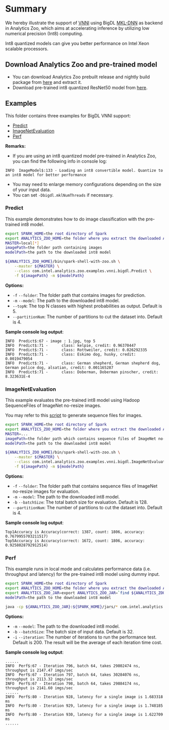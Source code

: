 # Summary
We hereby illustrate the support of [VNNI](https://en.wikichip.org/wiki/x86/avx512vnni) using BigDL [MKL-DNN](https://github.com/intel/mkl-dnn) as backend in Analytics Zoo, which aims at accelerating inference by utilizing low numerical precision (Int8) computing. 

Int8 quantized models can give you better performance on Intel Xeon scalable processors.

## Download Analytics Zoo and pre-trained model
- You can download Analytics Zoo prebuilt release and nightly build package from [here](https://analytics-zoo.github.io/master/#release-download/) and extract it.
- Download pre-trained int8 quantized ResNet50 model from [here](https://s3-ap-southeast-1.amazonaws.com/analytics-zoo-models/imageclassification/imagenet/analytics-zoo_resnet-50-int8_imagenet_0.5.0.model).

## Examples
This folder contains three examples for BigDL VNNI support:
- [Predict](#predict)
- [ImageNetEvaluation](#imagenetevaluation)
- [Perf](#perf)

__Remarks:__
- If you are using an int8 quantized model pre-trained in Analytics Zoo, you can find the following info in console log:
```
INFO  ImageModel$:133 - Loading an int8 convertible model. Quantize to an int8 model for better performance
```
- You may need to enlarge memory configurations depending on the size of your input data.
- You can set `-Dbigdl.mklNumThreads` if necessary.

### Predict
This example demonstrates how to do image classification with the pre-trained int8 model.

```bash
export SPARK_HOME=the root directory of Spark
export ANALYTICS_ZOO_HOME=the folder where you extract the downloaded Analytics Zoo zip package
MASTER=local[*]
imagePath=the folder path containing images
modelPath=the path to the downloaded int8 model

${ANALYTICS_ZOO_HOME}/bin/spark-shell-with-zoo.sh \
    --master ${MASTER} \
    --class com.intel.analytics.zoo.examples.vnni.bigdl.Predict \
    -f ${imagePath} -m ${modelPath}
```

__Options:__
- `-f` `--folder`: The folder path that contains images for prediction.
- `-m` `--model`: The path to the downloaded int8 model.
- `--topN`: The top N classes with highest probabilities as output. Default is 5.
- `--partitionNum`: The number of partitions to cut the dataset into. Default is 4.

__Sample console log output__:
```
INFO  Predict$:67 - image : 1.jpg, top 5
INFO  Predict$:71 - 	 class: kelpie, credit: 0.96370447
INFO  Predict$:71 - 	 class: Rottweiler, credit: 0.026292335
INFO  Predict$:71 - 	 class: Eskimo dog, husky, credit: 0.0019479054
INFO  Predict$:71 - 	 class: German shepherd, German shepherd dog, German police dog, alsatian, credit: 0.001165287
INFO  Predict$:71 - 	 class: Doberman, Doberman pinscher, credit: 8.323631E-4
```

### ImageNetEvaluation
This example evaluates the pre-trained int8 model using Hadoop SequenceFiles of ImageNet no-resize images.

You may refer to this [script](https://github.com/intel-analytics/BigDL/blob/master/spark/dl/src/main/scala/com/intel/analytics/bigdl/models/utils/ImageNetSeqFileGenerator.scala) to generate sequence files for images.

```bash
export SPARK_HOME=the root directory of Spark
export ANALYTICS_ZOO_HOME=the folder where you extract the downloaded Analytics Zoo zip package
MASTER=...
imagePath=the folder path which contains sequence files of ImageNet no-resize images.
modelPath=the path to the downloaded int8 model

${ANALYTICS_ZOO_HOME}/bin/spark-shell-with-zoo.sh \
    --master ${MASTER} \
    --class com.intel.analytics.zoo.examples.vnni.bigdl.ImageNetEvaluation \
    -f ${imagePath} -m ${modelPath}
```

__Options:__
- `-f` `--folder`: The folder path that contains sequence files of ImageNet no-resize images for evaluation.
- `-m` `--model`: The path to the downloaded int8 model.
- `-b` `--batchSize`: The total batch size for evaluation. Default is 128.
- `--partitionNum`: The number of partitions to cut the dataset into. Default is 4.

__Sample console log output__:
```
Top1Accuracy is Accuracy(correct: 1387, count: 1806, accuracy: 0.7679955703211517)
Top5Accuracy is Accuracy(correct: 1672, count: 1806, accuracy: 0.9258028792912514)
```


### Perf
This example runs in local mode and calculates performance data (i.e. throughput and latency) for the pre-trained int8 model using dummy input.

```bash
export SPARK_HOME=the root directory of Spark
export ANALYTICS_ZOO_HOME=the folder where you extract the downloaded Analytics Zoo zip package
export ANALYTICS_ZOO_JAR=export ANALYTICS_ZOO_JAR=`find ${ANALYTICS_ZOO_HOME}/lib -type f -name "analytics-zoo*jar-with-dependencies.jar"`
modelPath=the path to the downloaded int8 model

java -cp ${ANALYTICS_ZOO_JAR}:${SPARK_HOME}/jars/* com.intel.analytics.zoo.examples.vnni.bigdl.Perf -m ${modelPath} -b 64
```

__Options:__
- `-m` `--model`: The path to the downloaded int8 model.
- `-b` `--batchSize`: The batch size of input data. Default is 32.
- `-i` `--iteration`: The number of iterations to run the performance test. Default is 200. The result will be the average of each iteration time cost.

__Sample console log output__:
```
......
INFO  Perf$:67 - Iteration 796, batch 64, takes 29802474 ns, throughput is 2147.47 imgs/sec
INFO  Perf$:67 - Iteration 797, batch 64, takes 30284076 ns, throughput is 2113.32 imgs/sec
INFO  Perf$:67 - Iteration 798, batch 64, takes 29884174 ns, throughput is 2141.60 imgs/sec
......
INFO  Perf$:80 - Iteration 928, latency for a single image is 1.683318 ms
INFO  Perf$:80 - Iteration 929, latency for a single image is 1.748185 ms
INFO  Perf$:80 - Iteration 930, latency for a single image is 1.622709 ms
......
```
